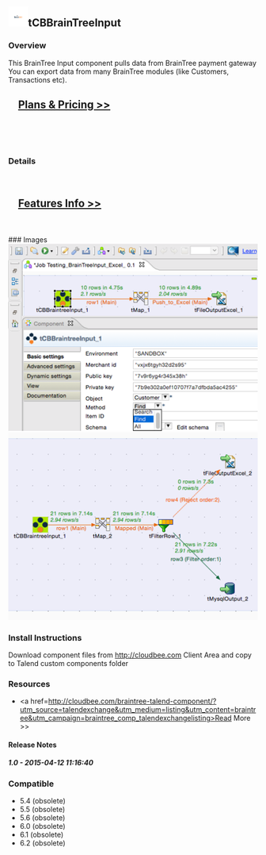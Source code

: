 ## <img src='./logo.jpg' width='40' height='40'>tCBBrainTreeInput

### Overview
This BrainTree Input component pulls data from BrainTree payment gateway
You can export data from many BrainTree modules (like Customers, Transactions etc).
</br>
<h2>&nbsp;&nbsp;&nbsp;&nbsp;<a href="http://cloudbee.com/braintree-talend-component/?utm_source=talendexchange&utm_medium=listing&utm_content=braintree&utm_campaign=braintree_comp_talendexchangelisting"><strong>Plans & Pricing >></strong></a></h2>
</br>
</br>
</br>

### Details
</br>
<h2>&nbsp;&nbsp;&nbsp;&nbsp;<a href="http://cloudbee.com/braintree-talend-component/?utm_source=talendexchange&utm_medium=listing&utm_content=braintree&utm_campaign=braintree_comp_talendexchangelisting"><strong>Features Info >></strong></a></h2>
</br></br>
### Images
<a href='./screenshots/v_1.0__2.jpg'><img src='./screenshots/v_1.0__2.jpg' ></a>
<a href='./screenshots/v_1.0__1.jpg'><img src='./screenshots/v_1.0__1.jpg' ></a>


### Install Instructions
Download component files from http://cloudbee.com Client Area and copy to Talend custom components folder
### Resources
 * <a href=http://cloudbee.com/braintree-talend-component/?utm_source=talendexchange&utm_medium=listing&utm_content=braintree&utm_campaign=braintree_comp_talendexchangelisting>Read More >></a>

#### Release Notes

##### 1.0 - 2015-04-12 11:16:40

### Compatible
 -  5.4 (obsolete)
 -   5.5 (obsolete)
 -   5.6 (obsolete)
 -   6.0 (obsolete)
 -   6.1 (obsolete)
 -   6.2 (obsolete)